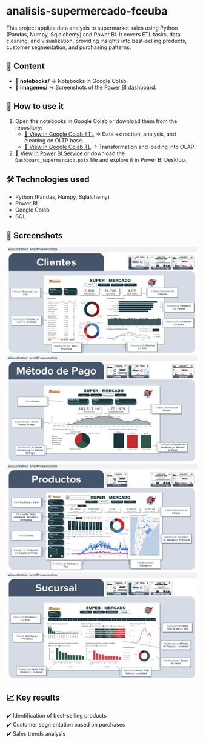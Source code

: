 # analisis-supermercado-fceuba
This project applies data analysis to supermarket sales using Python (Pandas, Numpy, Sqlalchemy) and Power BI. It covers ETL tasks, data cleaning, and visualization, providing insights into best-selling products, customer segmentation, and purchasing patterns.

## 📂 Content  
- **📁 notebooks/** → Notebooks in Google Colab.  
- **📁 imagenes/** → Screenshots of the Power BI dashboard.  

## 🚀 How to use it  
1. Open the notebooks in Google Colab or download them from the repository:<br>
   - [🔗 View in Google Colab ETL](https://colab.research.google.com/drive/1RAiOQhy4D9O6HEWEqPbHBsC5IiLp6U2Q?usp=sharing) → Data extraction, analysis, and cleaning on OLTP base.  
   - [🔗 View in Google Colab TL](https://colab.research.google.com/drive/1qbrsthXiDJxyqNKBUaaW3u-rwM326PRj?usp=sharing) → Transformation and loading into OLAP.  
2. [🔗 View in Power BI Service](https://app.powerbi.com/view?r=eyJrIjoiZWE2ZjVlNmItMjcxNy00NzlmLTkxZDYtMTljZTYxNmFlNjI4IiwidCI6IjRjODE4Zjc5LWFiODQtNDU1Mi05YjdjLTJmZTcxNWIwZDBkNSIsImMiOjR9&pageName=ReportSection) or download the `Dashboard_supermercado.pbix` file and explore it in Power BI Desktop.

## 🛠 Technologies used  
- Python (Pandas, Numpy, Sqlalchemy)  
- Power BI  
- Google Colab  
- SQL

## 📸 Screenshots  
![Dashboard of Customers](imagenes/Clientes.PNG) 
![Dashboard of Payment Method](imagenes/Metodo%20de%20pago.PNG)
![Dashboard of Products](imagenes/Productos.PNG)
![Dashboard of Branch](imagenes/Sucursal.PNG)

## 📈 Key results  
✔️ Identification of best-selling products  
✔️ Customer segmentation based on purchases  
✔️ Sales trends analysis  
